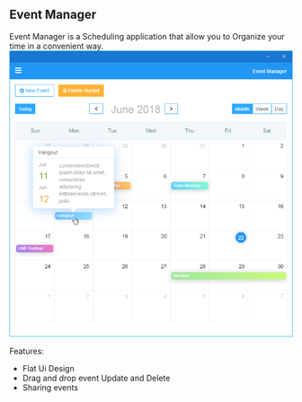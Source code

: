 ## Event Manager
Event Manager is a  Scheduling application that allow you to Organize your time in a convenient way.
![screenshot](https://raw.githubusercontent.com/Nadeera3784/Event-Manager/master/screenshot.png)

Features:
* Flat Ui Design
* Drag and drop event Update and Delete
* Sharing events
